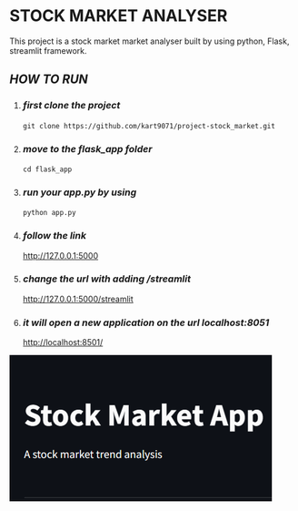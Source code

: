 
# STOCK MARKET ANALYSER

This project is a stock market market analyser built by using python, Flask, streamlit framework.

## *HOW TO RUN*

1. ### *first clone the project*

    `git clone https://github.com/kart9071/project-stock_market.git`

2. ### *move to the flask_app folder*

    `cd flask_app`

3. ### *run your app.py by using*

    `python app.py`

4. ### *follow the link*

    <http://127.0.0.1:5000> 

5. ### *change the url with adding **/streamlit***

    <http://127.0.0.1:5000/streamlit>

6. ### *it will open a new application on the url localhost:8051*

    <http://localhost:8501/>

[![Demo Video](images/main_image.png)](images/streamlit_video.mp4)